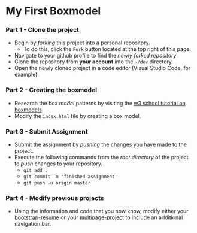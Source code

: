 # My First Boxmodel

### Part 1 - Clone the project
* Begin by _forking_ this project into a personal repository.
   * To do this, click the `Fork` button located at the top right of this page.
* Navigate to your github profile to find the _newly forked repository_.
* Clone the repository from **your account** into the `~/dev` directory.
* Open the newly cloned project in a code editor (Visual Studio Code, for example).

### Part 2 - Creating the boxmodel
* Research the _box model_ patterns by visiting the [w3 school tutorial on boxmodels](https://www.w3schools.com/css/css_boxmodel.asp).
* Modify the `index.html` file by creating a box model.

### Part 3 - Submit Assignment
* Submit the assignment by _pushing_ the changes you have made to the project.
* Execute the following commands from the _root directory_ of the project to _push_ changes to your repository.
    * `git add .`
    * `git commit -m 'finished assignment'`
    * `git push -u origin master`

### Part 4 - Modify previous projects
* Using the information and code that you now know, modify either your [bootstrap-resume](https://github.com/CodeDifferently/my-first-bootstrap-resume) or your [multipage-project](https://github.com/CodeDifferently/my-multipage-project) to include an additional navigation bar.
